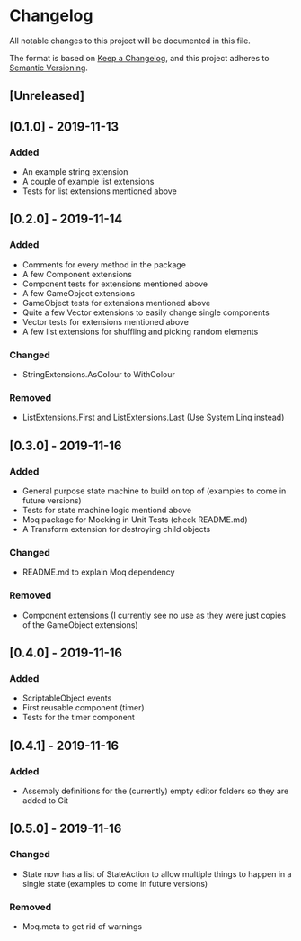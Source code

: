 # Changelog
All notable changes to this project will be documented in this file.

The format is based on [Keep a Changelog](https://keepachangelog.com/en/1.0.0/),
and this project adheres to [Semantic Versioning](https://semver.org/spec/v2.0.0.html).

## [Unreleased]

## [0.1.0] - 2019-11-13
### Added
- An example string extension
- A couple of example list extensions
- Tests for list extensions mentioned above

## [0.2.0] - 2019-11-14
### Added
- Comments for every method in the package
- A few Component extensions
- Component tests for extensions mentioned above
- A few GameObject extensions
- GameObject tests for extensions mentioned above
- Quite a few Vector extensions to easily change single components
- Vector tests for extensions mentioned above
- A few list extensions for shuffling and picking random elements

### Changed
- StringExtensions.AsColour to WithColour

### Removed
- ListExtensions.First and ListExtensions.Last (Use System.Linq instead)

## [0.3.0] - 2019-11-16
### Added
- General purpose state machine to build on top of (examples to come in future versions)
- Tests for state machine logic mentiond above
- Moq package for Mocking in Unit Tests (check README.md)
- A Transform extension for destroying child objects

### Changed
- README.md to explain Moq dependency

### Removed
- Component extensions (I currently see no use as they were just copies of the GameObject extensions)

## [0.4.0] - 2019-11-16
### Added
- ScriptableObject events
- First reusable component (timer)
- Tests for the timer component

## [0.4.1] - 2019-11-16
### Added
- Assembly definitions for the (currently) empty editor folders so they are added to Git

## [0.5.0] - 2019-11-16
### Changed
- State now has a list of StateAction to allow multiple things to happen in a single state (examples to come in future versions)

### Removed
- Moq.meta to get rid of warnings